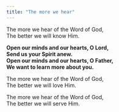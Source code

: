 ```yaml
---
title: "The more we hear"
---
```


The more we hear of the Word of God,   
The better we will know Him.

**Open our minds and our hearts, O Lord,   
Send us your Spirit anew.   
Open our minds and our hearts, O Father,   
We want to learn more about you.**

The more we hear of the Word of God,   
The better we will love Him.

The more we hear of the Word of God,   
The better we will serve Him.